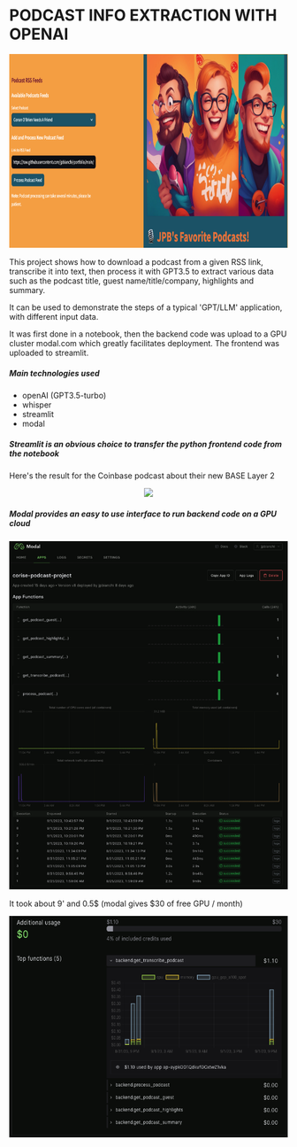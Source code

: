 # PODCAST INFO EXTRACTION WITH OPENAI

<p align="center">
  <img src="images/header.png" height="350px" width="700px"/>
</p>

This project shows how to download a podcast from a given RSS link, transcribe it into text, then process it with GPT3.5 to extract various data such as the podcast title, guest name/title/company, highlights and summary.  

It can be used to demonstrate the steps of a typical 'GPT/LLM' application, with different input data.

It was first done in a notebook, then the backend code was upload to a GPU cluster modal.com which greatly facilitates deployment. The frontend was uploaded to streamlit. 
 

 ##### Main technologies used
 - openAI (GPT3.5-turbo)
 - whisper
 - streamlit
 - modal

##### Streamlit is an obvious choice to transfer the python frontend code from the notebook 

Here's the result for the Coinbase podcast about their new BASE Layer 2

<!--
https://raw.githubusercontent.com/jpbianchi/portfolio/main/PODCAST/1/images/coinbase_base.png
doesn't work if repo is private
token 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
https://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@raw.githubusercontent.com/jpbianchi/portfolio/main/PODCAST/1/images/coinbase_base.png
-->

<p align="center">
  <img src="https://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@raw.githubusercontent.com/jpbianchi/portfolio/main/PODCAST/1/images/coinbase_base.png" width="700px"/>
</p>

##### Modal provides an easy to use interface to run backend code on a GPU cloud

<p align="center">
  <img src="images/modal_backend.png" width="700px"/>
</p>

It took about 9' and 0.5\$ (modal gives \$30 of free GPU / month)

<p align="center">
  <img src="images/GPU_cost.png" height="400px" width="600px"/>
</p>
